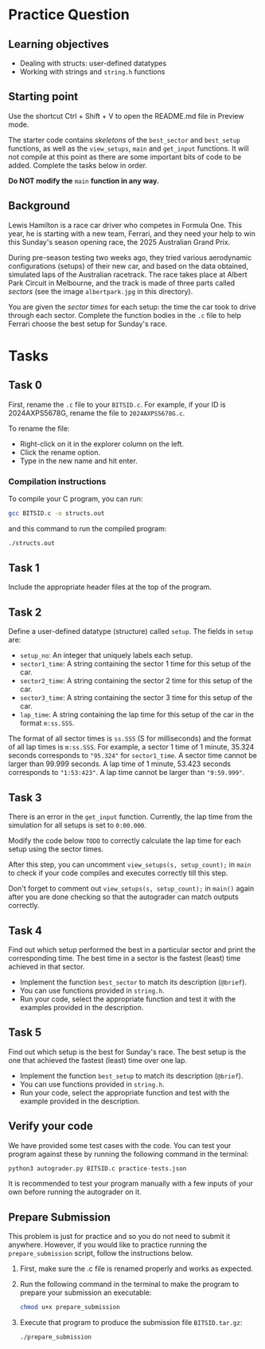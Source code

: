 # Practice Question

## Learning objectives

* Dealing with structs: user-defined datatypes
* Working with strings and `string.h` functions

## Starting point

Use the shortcut Ctrl + Shift + V to open the README.md file in Preview mode. 

The starter code contains *skeletons* of the `best_sector` and `best_setup` functions, as well as the `view_setups`, `main` and `get_input` functions. It will not compile at this point as there are some important bits of code to be added. Complete the tasks below in order.

**Do NOT modify the** `main` **function in any way.**

## Background
Lewis Hamilton is a race car driver who competes in Formula One. This year, he is starting with a new team, Ferrari, and they need your help to win this Sunday's season opening race, the 2025 Australian Grand Prix. 

During pre-season testing two weeks ago, they tried various aerodynamic configurations (setups) of their new car, and based on the data obtained, simulated laps of the Australian racetrack. The race takes place at Albert Park Circuit in Melbourne, and the track is made of three parts called *sectors* (see the image `albertpark.jpg` in this directory). 

You are given the *sector times* for each setup: the time the car took to drive through each sector. Complete the function bodies in the `.c` file to help Ferrari choose the best setup for Sunday's race.  


# Tasks

## Task 0

First, rename the `.c` file to your `BITSID.c`. For example, if your ID is 2024AXPS5678G, rename the file to `2024AXPS5678G.c`. 


To rename the file:

- Right-click on it in the explorer column on the left.
- Click the rename option.
- Type in the new name and hit enter.

### Compilation instructions

To compile your C program, you can run:
```sh
gcc BITSID.c -o structs.out
```

and this command to run the compiled program:

```sh
./structs.out
```

## Task 1

Include the appropriate header files at the top of the program.

## Task 2
Define a user-defined datatype (structure) called `setup`. The fields in `setup` are:

* `setup_no`: An integer that uniquely labels each setup.
* `sector1_time`: A string containing the sector 1 time for this setup of the car.
* `sector2_time`: A string containing the sector 2 time for this setup of the car.
* `sector3_time`: A string containing the sector 3 time for this setup of the car.
* `lap_time`: A string containing the lap time for this setup of the car in the format `m:ss.SSS`.

The format of all sector times is `ss.SSS` (S for milliseconds) and the format of all lap times is `m:ss.SSS`. 
For example, a sector 1 time of 1 minute, 35.324 seconds corresponds to `"95.324"` for `sector1_time`. A sector time cannot be larger than 99.999 seconds.
A lap time of 1 minute, 53.423 seconds corresponds to `"1:53:423"`. A lap time cannot be larger than `"9:59.999"`. 

## Task 3
There is an error in the `get_input` function. Currently, the lap time from the simulation for all setups is set to `0:00.000`.

Modify the code below `TODO` to correctly calculate the lap time for each setup using the sector times.

After this step, you can uncomment `view_setups(s, setup_count);` in `main` to check if your code compiles and executes correctly till this step. 

Don't forget to comment out `view_setups(s, setup_count);` in `main()` again after you are done checking so that the autograder can match outputs correctly.

## Task 4

Find out which setup performed the best in a particular sector and print the corresponding time. The best time in a sector is the fastest (least) time achieved in that sector.

* Implement the function `best_sector` to match its description (`@brief`).
* You can use functions provided in `string.h`.
* Run your code, select the appropriate function and test it with the examples provided in the description.

## Task 5

Find out which setup is the best for Sunday's race. The best setup is the one that achieved the fastest (least) time over one lap. 

* Implement the function `best_setup` to match its description (`@brief`).
* You can use functions provided in `string.h`.
* Run your code, select the appropriate function and test with the example provided in the description.

## Verify your code
We have provided some test cases with the code.
You can test your program against these by running the following command in the terminal:

```python
python3 autograder.py BITSID.c practice-tests.json
```
It is recommended to test your program manually with a few inputs of your own before running the autograder on it.

## Prepare Submission
This problem is just for practice and so you do not need to submit it anywhere. However, if you would like to practice running the `prepare_submission` script, follow the instructions below.

1. First, make sure the .c file is renamed properly and works as expected.
2. Run the following command in the terminal to make the program to prepare your submission an executable:

   ```sh
   chmod u+x prepare_submission
   ```

3. Execute that program to produce the submission file `BITSID.tar.gz`:

   ```sh
   ./prepare_submission
   ```
